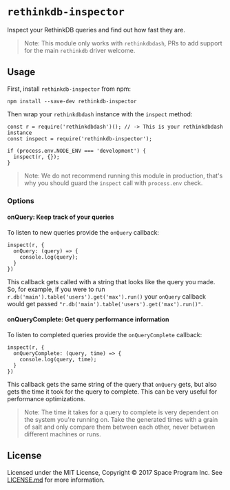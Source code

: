 # `rethinkdb-inspector`

Inspect your RethinkDB queries and find out how fast they are.

> Note: This module only works with `rethinkdbdash`, PRs to add support for the main `rethinkdb` driver welcome.

## Usage

First, install `rethinkdb-inspector` from npm:

```JS
npm install --save-dev rethinkdb-inspector
```

Then wrap your `rethinkdbdash` instance with the `inspect` method:

```JS
const r = require('rethinkdbdash')(); // -> This is your rethinkdbdash instance
const inspect = require('rethinkdb-inspector');

if (process.env.NODE_ENV === 'development') {
  inspect(r, {});
}
```

> Note: We do not recommend running this module in production, that's why you should guard the `inspect` call with `process.env` check.

### Options

#### onQuery: Keep track of your queries

To listen to new queries provide the `onQuery` callback:

```JS
inspect(r, {
  onQuery: (query) => {
    console.log(query);
  }
})
```

This callback gets called with a string that looks like the query you made. So, for example, if you were to run `r.db('main').table('users').get('max').run()` your `onQuery` callback would get passed `"r.db('main').table('users').get('max').run()"`.

#### onQueryComplete: Get query performance information

To listen to completed queries provide the `onQueryComplete` callback:

```JS
inspect(r, {
  onQueryComplete: (query, time) => {
    console.log(query, time);
  }
})
```

This callback gets the same string of the query that `onQuery` gets, but also gets the time it took for the query to complete. This can be very useful for performance optimizations.

> Note: The time it takes for a query to complete is very dependent on the system you're running on. Take the generated times with a grain of salt and only compare them between each other, never between different machines or runs.

## License

Licensed under the MIT License, Copyright ©️ 2017 Space Program Inc. See [LICENSE.md](LICENSE.md) for more information.
